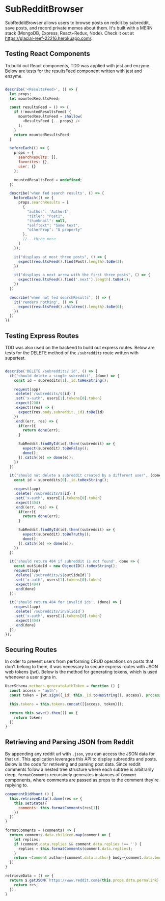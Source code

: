 # SubRedditBrowser

 SubRedditBrowser allows users to browse posts on reddit by subreddit, save posts, and record private memos about them. It's built with a MERN stack (MongoDB, Express, React+Redux, Node). Check it out at https://glacial-reef-22216.herokuapp.com/.


## Testing React Components

 To build out React components, TDD was applied with jest and enzyme. Below are tests for the resultsFeed component written with jest and enzyme.

 ```javascript

 describe('<ResultsFeed>', () => {
   let props;
   let mountedResultsFeed;

   const resultsFeed = () => {
     if (!mountedResultsFeed) {
       mountedResultsFeed = shallow(
         <ResultsFeed {...props} />
       );
     }
     return mountedResultsFeed;
   }

   beforeEach(() => {
     props = {
       searchResults: [],
       favorites: {},
       user: {}
     };

     mountedResultsFeed = undefined;
   })

   describe('when fed search results', () => {
     beforeEach(() => {
       props.searchResults = [
         {
           "author": 'Author1',
           "title": "Post1",
           "thumbnail": null,
           "selftext": "Some text",
           "otherProp": "A property"
         },
         //...three more
       ]
     });

     it("displays at most three posts", () => {
       expect(resultsFeed().find(Post).length).toBe(3);
     })

     it("displays a next arrow with the first three posts", () => {
       expect(resultsFeed().find('.next').length).toBe(1);
     })
   })

   describe('when not fed searchResults', () => {
     it('renders nothing', () => {
       expect(resultsFeed().children().length).toBe(0);
     })
   })
 })

 ```

## Testing Express Routes

TDD was also used on the backend to build out express routes. Below are tests for the DELETE method  of the `/subreddits` route written with supertest.

```javascript

describe('DELETE /subreddits/:id', () => {
  it('should delete a single subreddit', (done) => {
    const id = subreddits[1]._id.toHexString();

    request(app)
    .delete(`/subreddits/${id}`)
    .set('x-auth', users[1].tokens[0].token)
    .expect(200)
    .expect((res) => {
      expect(res.body.subreddit._id).toBe(id)
    })
    .end((err, res) => {
      if(err){
        return done(err);
      }

      SubReddit.findById(id).then((subreddit) => {
        expect(subreddit).toBeFalsy();
        done();
      }).catch((e) => done(e));
    })
  })

  it('should not delete a subreddit created by a different user', (done) => {
    const id = subreddits[0]._id.toHexString();

    request(app)
    .delete(`/subreddits/${id}`)
    .set('x-auth', users[1].tokens[0].token)
    .expect(404)
    .end((err, res) => {
      if(err){
        return done(err);
      }

      SubReddit.findById(id).then((subreddit) => {
        expect(subreddit).toBeTruthy();
        done();
      }).catch((e) => done(e));
    })
  })

  it('should return 404 if subreddit is not found', done => {
    const outSideId = new ObjectID().toHexString();
    request(app)
    .delete(`/subreddits/${outSideId}`)
    .set('x-auth', users[1].tokens[0].token)
    .expect(404)
    .end(done)
  });

  it('should return 404 for invalid ids', (done) => {
    request(app)
    .delete(`/subreddits/invalidId`)
    .set('x-auth', users[1].tokens[0].token)
    .expect(404)
    .end(done)
  });
});
```

## Securing Routes

In order to prevent users from performing CRUD operations on posts that don't belong to them, it was necessary to secure express routes with JSON web tokens (jwt). Below is the method for generating tokens, which is used whenever a user signs in.  

```javascript
UserSchema.methods.generateAuthToken = function () {
  const access = "auth";
  const token = jwt.sign({_id: this._id.toHexString(), access}, process.env.JWT_SECRET).toString();

  this.tokens = this.tokens.concat([{access, token}]);

  return this.save().then(() => {
    return token;
  })
}
```

## Retrieving and Parsing JSON from Reddit

By appending any reddit url with `.json`, you can access the JSON data for that url. This application leverages this API to display subreddits and posts. Below is the code for retrieving and parsing post data. Since reddit comments follow a nested tree structure where each subtree is arbitrarily deep, `formatComments` recursively generates instances of `Comment` components, where comments are passed as props to the comment they're replying to.

```javascript
componentDidMount () {
  this.retrieveData().done(res => {
    this.setState({
      comments: this.formatComments(res[1])
    })
  })
}

formatComments = (comments) => {
  return comments.data.children.map(comment => {
    let replies;
    if (comment.data.replies && comment.data.replies !== '') {
      replies = this.formatComments(comment.data.replies);
    }
    return <Comment author={comment.data.author} body={comment.data.body} replies={replies} />
  })
}

retrieveData = () => {
  return $.getJSON(`https://www.reddit.com${this.props.data.permalink}.json`, res => {
    return res;
  });
}
```
